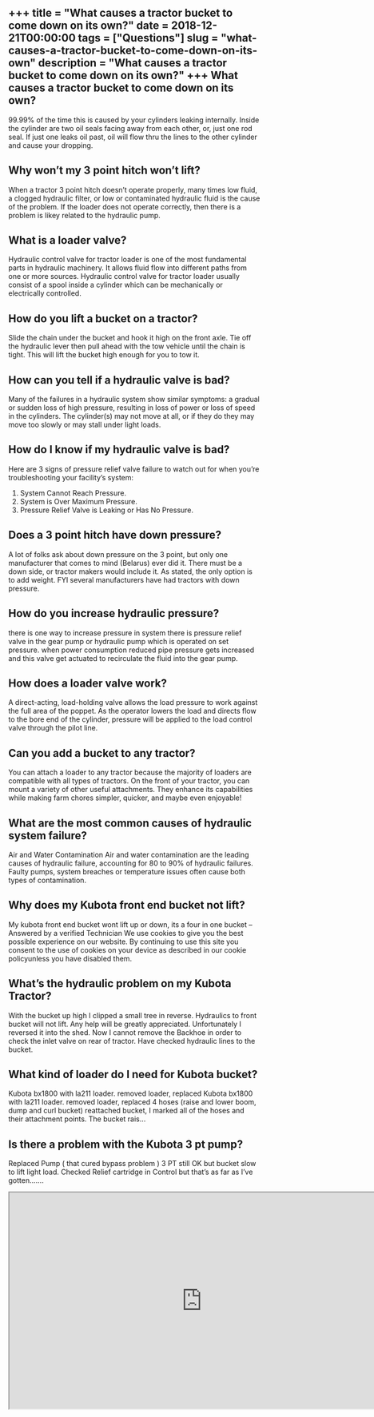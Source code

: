 +++
title = "What causes a tractor bucket to come down on its own?"
date = 2018-12-21T00:00:00
tags = ["Questions"]
slug = "what-causes-a-tractor-bucket-to-come-down-on-its-own"
description = "What causes a tractor bucket to come down on its own?"
+++
What causes a tractor bucket to come down on its own?
-----------------------------------------------------

99.99% of the time this is caused by your cylinders leaking internally. Inside the cylinder are two oil seals facing away from each other, or, just one rod seal. If just one leaks oil past, oil will flow thru the lines to the other cylinder and cause your dropping.

Why won’t my 3 point hitch won’t lift?
--------------------------------------

When a tractor 3 point hitch doesn’t operate properly, many times low fluid, a clogged hydraulic filter, or low or contaminated hydraulic fluid is the cause of the problem. If the loader does not operate correctly, then there is a problem is likey related to the hydraulic pump.

What is a loader valve?
-----------------------

Hydraulic control valve for tractor loader is one of the most fundamental parts in hydraulic machinery. It allows fluid flow into different paths from one or more sources. Hydraulic control valve for tractor loader usually consist of a spool inside a cylinder which can be mechanically or electrically controlled.

How do you lift a bucket on a tractor?
--------------------------------------

Slide the chain under the bucket and hook it high on the front axle. Tie off the hydraulic lever then pull ahead with the tow vehicle until the chain is tight. This will lift the bucket high enough for you to tow it.

How can you tell if a hydraulic valve is bad?
---------------------------------------------

Many of the failures in a hydraulic system show similar symptoms: a gradual or sudden loss of high pressure, resulting in loss of power or loss of speed in the cylinders. The cylinder(s) may not move at all, or if they do they may move too slowly or may stall under light loads.

How do I know if my hydraulic valve is bad?
-------------------------------------------

Here are 3 signs of pressure relief valve failure to watch out for when you’re troubleshooting your facility’s system:

1. System Cannot Reach Pressure.
2. System is Over Maximum Pressure.
3. Pressure Relief Valve is Leaking or Has No Pressure.

Does a 3 point hitch have down pressure?
----------------------------------------

A lot of folks ask about down pressure on the 3 point, but only one manufacturer that comes to mind (Belarus) ever did it. There must be a down side, or tractor makers would include it. As stated, the only option is to add weight. FYI several manufacturers have had tractors with down pressure.

How do you increase hydraulic pressure?
---------------------------------------

there is one way to increase pressure in system there is pressure relief valve in the gear pump or hydraulic pump which is operated on set pressure. when power consumption reduced pipe pressure gets increased and this valve get actuated to recirculate the fluid into the gear pump.

How does a loader valve work?
-----------------------------

A direct-acting, load-holding valve allows the load pressure to work against the full area of the poppet. As the operator lowers the load and directs flow to the bore end of the cylinder, pressure will be applied to the load control valve through the pilot line.

Can you add a bucket to any tractor?
------------------------------------

You can attach a loader to any tractor because the majority of loaders are compatible with all types of tractors. On the front of your tractor, you can mount a variety of other useful attachments. They enhance its capabilities while making farm chores simpler, quicker, and maybe even enjoyable!

What are the most common causes of hydraulic system failure?
------------------------------------------------------------

Air and Water Contamination Air and water contamination are the leading causes of hydraulic failure, accounting for 80 to 90% of hydraulic failures. Faulty pumps, system breaches or temperature issues often cause both types of contamination.

Why does my Kubota front end bucket not lift?
---------------------------------------------

My kubota front end bucket wont lift up or down, its a four in one bucket – Answered by a verified Technician We use cookies to give you the best possible experience on our website. By continuing to use this site you consent to the use of cookies on your device as described in our cookie policyunless you have disabled them.

What’s the hydraulic problem on my Kubota Tractor?
--------------------------------------------------

With the bucket up high I clipped a small tree in reverse. Hydraulics to front bucket will not lift. Any help will be greatly appreciated. Unfortunately I reversed it into the shed. Now I cannot remove the Backhoe in order to check the inlet valve on rear of tractor. Have checked hydraulic lines to the bucket.

What kind of loader do I need for Kubota bucket?
------------------------------------------------

Kubota bx1800 with la211 loader. removed loader, replaced Kubota bx1800 with la211 loader. removed loader, replaced 4 hoses (raise and lower boom, dump and curl bucket) reattached bucket, I marked all of the hoses and their attachment points. The bucket rais…

Is there a problem with the Kubota 3 pt pump?
---------------------------------------------

Replaced Pump ( that cured bypass problem ) 3 PT still OK but bucket slow to lift light load. Checked Relief cartridge in Control but that’s as far as I’ve gotten…….

<iframe allow="accelerometer; autoplay; clipboard-write; encrypted-media; gyroscope; picture-in-picture" allowfullscreen="" class="__youtube_prefs__  epyt-is-override  no-lazyload" data-no-lazy="1" data-origheight="433" data-origwidth="770" data-skipgform_ajax_framebjll="" height="433" id="_ytid_14563" loading="lazy" src="https://www.youtube.com/embed/aqtDqeqbJQw?enablejsapi=1&autoplay=0&cc_load_policy=0&cc_lang_pref=&iv_load_policy=1&loop=0&modestbranding=0&rel=1&fs=1&playsinline=0&autohide=2&theme=dark&color=red&controls=1&" title="YouTube player" width="770"></iframe>